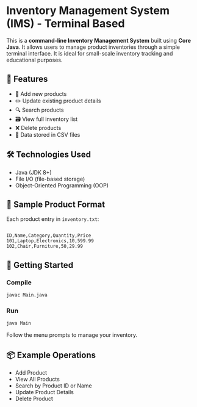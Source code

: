 
# Inventory Management System (IMS) - Terminal Based

This is a **command-line Inventory Management System** built using **Core Java**. It allows users to manage product inventories through a simple terminal interface. It is ideal for small-scale inventory tracking and educational purposes.

## 🚀 Features

- 🛒 Add new products
- ✏️ Update existing product details
- 🔍 Search products
- 🗃️ View full inventory list
- ❌ Delete products
- 📁 Data stored in CSV files

## 🛠️ Technologies Used

- Java (JDK 8+)
- File I/O (file-based storage)
- Object-Oriented Programming (OOP)



## 🧪 Sample Product Format

Each product entry in `inventory.txt`:

```

ID,Name,Category,Quantity,Price
101,Laptop,Electronics,10,599.99
102,Chair,Furniture,50,29.99

````

## 🧭 Getting Started

### Compile

```bash
javac Main.java
````

### Run

```bash
java Main
```

Follow the menu prompts to manage your inventory.

## 📦 Example Operations

* Add Product
* View All Products
* Search by Product ID or Name
* Update Product Details
* Delete Product

